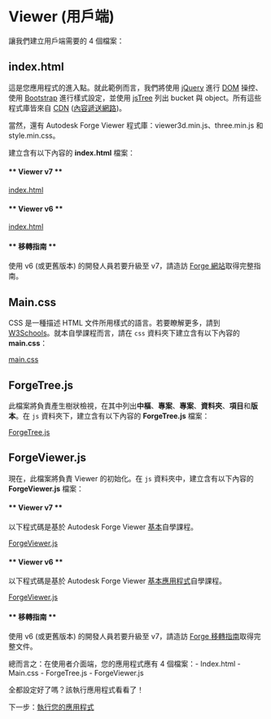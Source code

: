 # Viewer (用戶端)

讓我們建立用戶端需要的 4 個檔案：

## index.html

這是您應用程式的進入點。就此範例而言，我們將使用 [jQuery](https://jquery.com) 進行 [DOM](https://www.w3schools.com/js/js_htmldom.asp) 操控、使用 [Bootstrap](https://getbootstrap.com/) 進行樣式設定，並使用 [jsTree](https://www.jstree.com) 列出 bucket 與 object。所有這些程式庫皆來自 [CDN](https://cdnjs.com/) ([內容遞送網路](https://en.wikipedia.org/wiki/Content_delivery_network))。

當然，還有 Autodesk Forge Viewer 程式庫：viewer3d.min.js、three.min.js 和 style.min.css。

建立含有以下內容的 **index.html** 檔案：

<!-- tabs:start -->

#### \** Viewer v7 \*\*

[index.html](_snippets/viewhubmodels/common/index.v7.html ':include :type=code html')

#### \** Viewer v6 \*\*

[index.html](_snippets/viewhubmodels/common/index.v6.html ':include :type=code html')

#### \** 移轉指南 \*\*

使用 v6 (或更舊版本) 的開發人員若要升級至 v7，請造訪 [Forge 網站](https://forge.autodesk.com/en/docs/viewer/v7/change_history/changelog_v7/migration_guide_v6_to_v7/)取得完整指南。

<!-- tabs:end -->

## Main.css

CSS 是一種描述 HTML 文件所用樣式的語言。若要瞭解更多，請到 [W3Schools](https://www.w3schools.com/css/)。就本自學課程而言，請在 `css` 資料夾下建立含有以下內容的 **main.css**：

[main.css](_snippets/viewhubmodels/common/main.css ':include :type=code css')

## ForgeTree.js

此檔案將負責產生樹狀檢視，在其中列出**中樞**、**專案**、**專案**、**資料夾**、**項目**和**版本**。在 `js` 資料夾下，建立含有以下內容的 **ForgeTree.js** 檔案：

[ForgeTree.js](_snippets/viewhubmodels/common/ForgeTree.js ':include :type=code javascript')

## ForgeViewer.js

現在，此檔案將負責 Viewer 的初始化。在 `js` 資料夾中，建立含有以下內容的 **ForgeViewer.js** 檔案：

<!-- tabs:start -->

#### \** Viewer v7 \*\*

以下程式碼是基於 Autodesk Forge Viewer [基本](https://forge.autodesk.com/en/docs/viewer/v7/developers_guide/viewer_basics/initialization/)自學課程。

[ForgeViewer.js](_snippets/viewhubmodels/common/ForgeViewer.v7.js ':include :type=code javascript')

#### \** Viewer v6 \*\*

以下程式碼是基於 Autodesk Forge Viewer [基本應用程式](https://forge.autodesk.com/en/docs/viewer/v6/tutorials/basic-application/)自學課程。

[ForgeViewer.js](_snippets/viewhubmodels/common/ForgeViewer.v6.js ':include :type=code javascript')

#### \** 移轉指南 \*\*

使用 v6 (或更舊版本) 的開發人員若要升級至 v7，請造訪 [Forge 移轉指南](https://forge.autodesk.com/en/docs/viewer/v7/change_history/changelog_v7/migration_guide_v6_to_v7/)取得完整文件。

<!-- tabs:end -->

總而言之：在使用者介面端，您的應用程式應有 4 個檔案：- Index.html - Main.css - ForgeTree.js - ForgeViewer.js

全都設定好了嗎？該執行應用程式看看了！

下一步：[執行您的應用程式](/zh-TW/environment/rundebug/3legged)
